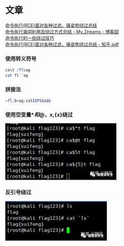# 文章
[命令执行(RCE)面对各种过滤，骚姿势绕过总结](https://zhuanlan.zhihu.com/p/391439312)<br />[命令执行漏洞利用及绕过方式总结 - My_Dreams - 博客园](https://www.cnblogs.com/zzjdbk/p/13491028.html)<br />[命令执行的一些绕过技巧](https://chybeta.github.io/2017/08/15/%E5%91%BD%E4%BB%A4%E6%89%A7%E8%A1%8C%E7%9A%84%E4%B8%80%E4%BA%9B%E7%BB%95%E8%BF%87%E6%8A%80%E5%B7%A7/)<br />[命令执行(RCE)面对各种过滤，骚姿势绕过总结 - 知乎.pdf](https://www.yuque.com/attachments/yuque/0/2023/pdf/25358086/1688813460922-f5f8ef12-0c60-4cf1-b8fc-210c9e188a68.pdf)
### 使用转义符号
```powershell
ca\t /fl\ag
cat fl''ag
```
### 拼接法
```powershell
=fl;b=ag;cat$IFS$a$b
```
### **使用空变量$*和$@，$x,${x}绕过**
![](./images/20231017_2351268849.png)
### **反引号绕过**
![](./images/20231017_2351277279.png)
